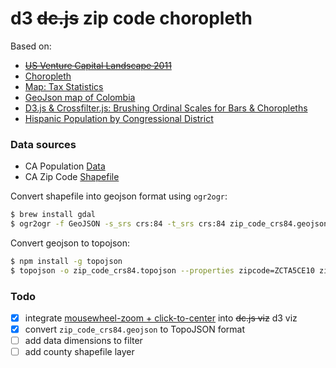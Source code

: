 # d3 ~~dc.js~~ zip code choropleth

Based on:
* ~~[US Venture Capital Landscape 2011](http://dc-js.github.io/dc.js/vc/)~~
* [Choropleth](http://bl.ocks.org/mbostock/4060606)
* [Map: Tax Statistics](http://bl.ocks.org/dougdowson/10734337)
* [GeoJson map of Colombia](http://bl.ocks.org/john-guerra/43c7656821069d00dcbc)
* [D3.js & Crossfilter.js: Brushing Ordinal Scales for Bars & Choropleths](https://nyquist212.wordpress.com/2015/06/05/d3-js-crossfilter-js-brushing-ordinal-scales-for-bars-choropleths/)
* [Hispanic Population by Congressional District](http://media.cq.com/pub/2013/hispanic/)

### Data sources

* CA Population [Data](http://www.dof.ca.gov/research/demographic/state_census_data_center/census_2010/documents/2010Census_DemoProfile1_ZCTA.xls)
* CA Zip Code [Shapefile](http://geocommons.com/overlays/305142.zip)

Convert shapefile into geojson format using `ogr2ogr`:
```bash
$ brew install gdal
$ ogr2ogr -f GeoJSON -s_srs crs:84 -t_srs crs:84 zip_code_crs84.geojson <input-shapefile-here>.shp
```

Convert geojson to topojson:
```bash
$ npm install -g topojson
$ topojson -o zip_code_crs84.topojson --properties zipcode=ZCTA5CE10 zip_code_crs84.geojson
```

### Todo

- [x] integrate [mousewheel-zoom + click-to-center](http://bl.ocks.org/mbostock/2206340) into ~~dc.js viz~~ d3 viz
- [x] convert `zip_code_crs84.geojson` to TopoJSON format
- [ ] add data dimensions to filter
- [ ] add county shapefile layer
